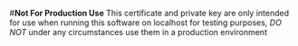 #__Not For Production Use__
This certificate and private key are only intended for use when running this software on localhost for testing purposes, *DO NOT* under any circumstances use them in a production environment
